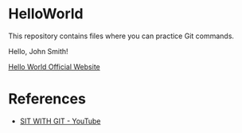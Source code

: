# HelloWorld
This repository contains files where you can practice Git commands.

Hello, John Smith!

<a href="https://progressivepull.github.io/HelloWorld/">Hello World Official Website</a>

# References
* [SIT WITH GIT - YouTube](https://www.youtube.com/watch?v=Efs6jth98Dc&list=PLC7YBHwVtaf6HOm9RuXgmUH-VoQ7DXf9q)
